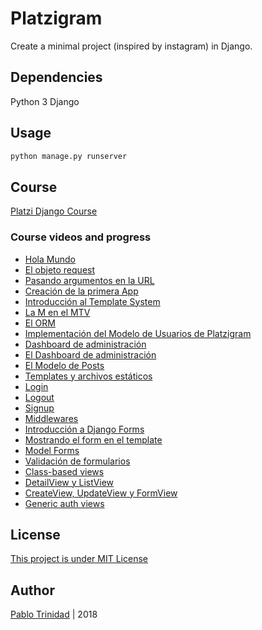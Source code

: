 # Platzigram

Create a minimal project (inspired by instagram) in Django.

## Dependencies
Python 3
Django

## Usage
```python
python manage.py runserver
```

## Course
[Platzi Django Course](https://platzi.com/cursos/django/)

### Course videos and progress

- [Hola Mundo](https://github.com/pablotrinidad/platzigram/tree/6-Hola-Mundo)
- [El objeto request](https://github.com/pablotrinidad/platzigram/tree/7-El-objeto-request)
- [Pasando argumentos en la URL](https://github.com/pablotrinidad/platzigram/tree/8-Pasando-Argumentos-En-La-URL)
- [Creación de la primera App](https://github.com/pablotrinidad/platzigram/tree/9-Creacion-De-La-Primera-App)
- [Introducción al Template System](https://github.com/pablotrinidad/platzigram/tree/10-Introduccion-Al-Template-System)
- [La M en el MTV](https://github.com/pablotrinidad/platzigram/tree/12-La-M-en-el-MTV)
- [El ORM](https://github.com/pablotrinidad/platzigram/tree/13-El-ORM)
- [Implementación del Modelo de Usuarios de Platzigram](https://github.com/pablotrinidad/platzigram/tree/17-Implementacion-Del-Modelo-De-Usuarios-De-Platzigram)
- [Dashboard de administración](https://github.com/pablotrinidad/platzigram/tree/18-Dashboard-de-administracion)
- [El Dashboard de administración](https://github.com/pablotrinidad/platzigram/tree/19-El-Dashboard-De-Administracion)
- [El Modelo de Posts](https://github.com/pablotrinidad/platzigram/tree/20-El-Modelo-de-Posts)
- [Templates y archivos estáticos](https://github.com/pablotrinidad/platzigram/tree/21-Templates-Y-Archivos-Estaticos)
- [Login](https://github.com/pablotrinidad/platzigram/tree/22-Login)
- [Logout](https://github.com/pablotrinidad/platzigram/tree/23-Logout)
- [Signup](https://github.com/pablotrinidad/platzigram/tree/24-Signup)
- [Middlewares](https://github.com/pablotrinidad/platzigram/tree/25-Middlewares)
- [Introducción a Django Forms](https://github.com/pablotrinidad/platzigram/tree/26-Introduccion-A-Django-Forms)
- [Mostrando el form en el template](https://github.com/pablotrinidad/platzigram/tree/27-Mostrando-El-Form-En-El-Template)
- [Model Forms](https://github.com/pablotrinidad/platzigram/tree/28-Model-Forms)
- [Validación de formularios](https://github.com/pablotrinidad/platzigram/tree/29-Validacion-De-Formularios)
- [Class-based views](https://github.com/pablotrinidad/platzigram/tree/30-Class-Based-Views)
- [DetailView y ListView](https://github.com/pablotrinidad/platzigram/tree/31-DetailView-Y-ListView)
- [CreateView, UpdateView y FormView](https://github.com/pablotrinidad/platzigram/tree/33-CrateView-FormView-UpdateView)
- [Generic auth views](https://github.com/pablotrinidad/platzigram/tree/34-Generic-Auth-Views)

## License
[This project is under MIT License](https://opensource.org/licenses/MIT)

## Author
[Pablo Trinidad](https://github.com/pablotrinidad) | 2018
